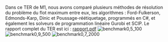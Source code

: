 Dans ce TER de M1, nous avons comparé plusieurs méthodes de résolution du problème du flot maximum entre eux, les algorithmes : Ford-Fulkerson, Edmonds-Karp, Dinic et Poussage-réétiquetage, programmés en C#, et également les solveurs de programmation linéaire Gurobi et SCIP.
Le rapport complet du TER est ici :
[rapport.pdf](https://github.com/user-attachments/files/20658493/rapport.pdf)
![benchmark0,5_100](https://github.com/user-attachments/assets/8e9a9fb7-cd60-48ec-bc26-d682d6cb8ee7)
![benchmark0,9_500](https://github.com/user-attachments/assets/e6257d4e-2a26-4e20-9353-ed3db6e651c7)
![benchmark0,7_2000](https://github.com/user-attachments/assets/c0d91c3d-6ba4-43c2-82b5-992e1808babd)
